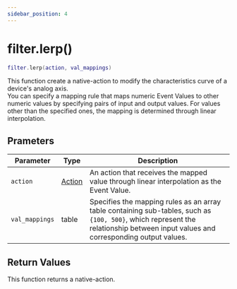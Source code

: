 ```yaml
---
sidebar_position: 4
---
```


# filter.lerp()
```lua
filter.lerp(action, val_mappings)
```
This function create a native-action to modify the characteristics curve of a device's analog axis.<br/>
You can specify a mapping rule that maps numeric Event Values to other numeric values by specifying pairs of input and output values.
For values other than the specified ones, the mapping is determined through linear interpolation.

## Prameters
|Parameter|Type|Description|
|-|-|-|
|`action`|[Action](/guide/event-action-mapping#action)|An action that receives the mapped value through linear interpolation as the Event Value.
|`val_mappings`|table|Specifies the mapping rules as an array table containing sub-tables, such as `{100, 500}`, which represent the relationship between input values and corresponding output values.


## Return Values
This function returns a native-action.
